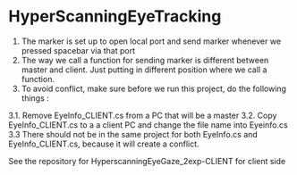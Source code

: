 # HyperScanningEyeTracking

1. The marker is set up to open local port and send marker whenever we pressed spacebar via that port
2. The way we call a function for sending marker is different between master and client. Just putting in different position where we call a function.
3. To avoid conflict, make sure before we run this project, do the following things :

3.1. Remove EyeInfo_CLIENT.cs from a PC that will be a master
3.2. Copy EyeInfo_CLIENT.cs to a a client PC and change the file name into Eyeinfo.cs
3.3 There should not be in the same project for both EyeInfo.cs and EyeInfo_CLIENT.cs, because it will create a conflict.

See the repository for  HyperscanningEyeGaze_2exp-CLIENT 
for client side
